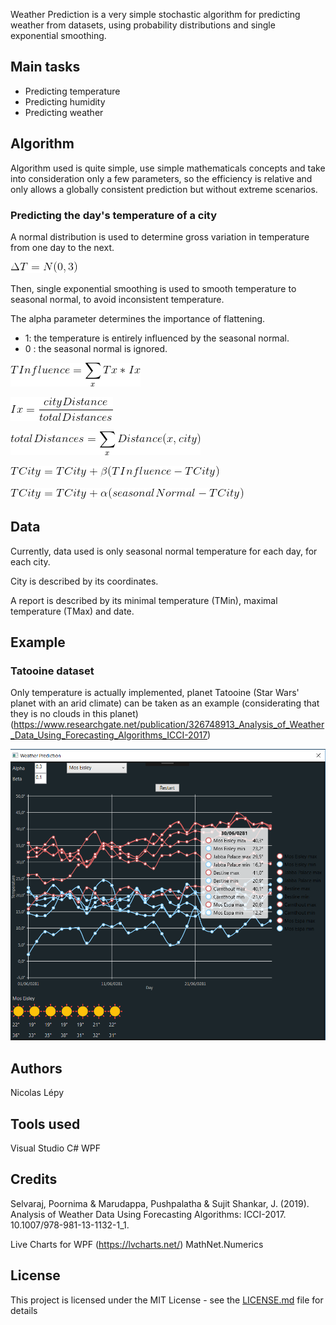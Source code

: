 Weather Prediction is a very simple stochastic algorithm for predicting weather from datasets, using probability distributions and single exponential smoothing.

## Main tasks

* Predicting temperature
* Predicting humidity
* Predicting weather

## Algorithm

Algorithm used is quite simple, use simple mathematicals concepts and take into consideration only a few parameters, so the efficiency is relative and only allows a globally consistent prediction but without extreme scenarios.

### Predicting the day's temperature of a city 

A normal distribution is used to determine gross variation in temperature from one day to the next.

![Alt text](img/5.gif)

Then, single exponential smoothing is used to smooth temperature to seasonal normal, to avoid inconsistent temperature.

The alpha parameter determines the importance of flattening.

* 1: the temperature is entirely influenced by the seasonal normal.
* 0 : the seasonal normal is ignored.

![Alt text](img/0.gif)

![Alt text](img/1.gif)

![Alt text](img/2.gif)

![Alt text](img/3.gif)

![Alt text](img/4.gif)


## Data

Currently, data used is only seasonal normal temperature for each day, for each city.

City is described by its coordinates.

A report is described by its minimal temperature (TMin), maximal temperature (TMax) and date.

## Example

### Tatooine dataset

Only temperature is actually implemented, planet Tatooine (Star Wars' planet with an arid climate) can be taken as an example (considerating that they is no clouds in this planet) (https://www.researchgate.net/publication/326748913_Analysis_of_Weather_Data_Using_Forecasting_Algorithms_ICCI-2017)


![Alt text](img/screen1.png?raw=true "Screenshot")

## Authors
Nicolas Lépy

## Tools used
Visual Studio
C#
WPF

## Credits
Selvaraj, Poornima & Marudappa, Pushpalatha & Sujit Shankar, J. (2019). Analysis of Weather Data Using Forecasting Algorithms: ICCI-2017. 10.1007/978-981-13-1132-1_1.

Live Charts for WPF (https://lvcharts.net/)
MathNet.Numerics

## License

This project is licensed under the MIT License - see the [LICENSE.md](LICENSE.md) file for details